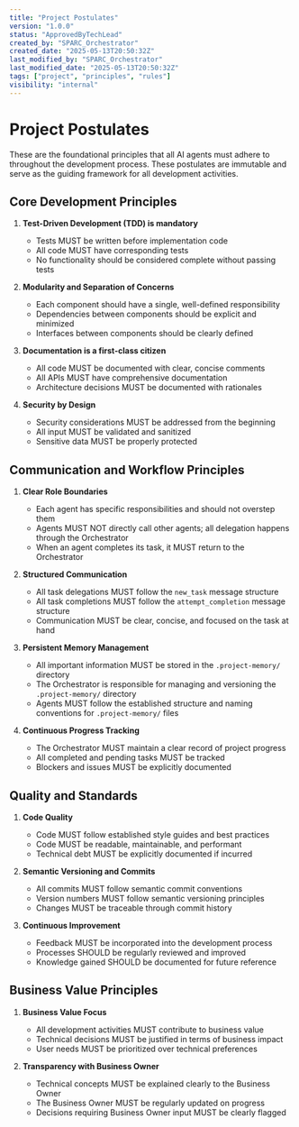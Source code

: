 ```yaml
---
title: "Project Postulates"
version: "1.0.0"
status: "ApprovedByTechLead"
created_by: "SPARC_Orchestrator"
created_date: "2025-05-13T20:50:32Z"
last_modified_by: "SPARC_Orchestrator"
last_modified_date: "2025-05-13T20:50:32Z"
tags: ["project", "principles", "rules"]
visibility: "internal"
---
```


# Project Postulates

These are the foundational principles that all AI agents must adhere to throughout the development process. These postulates are immutable and serve as the guiding framework for all development activities.

## Core Development Principles

1. **Test-Driven Development (TDD) is mandatory**
   - Tests MUST be written before implementation code
   - All code MUST have corresponding tests
   - No functionality should be considered complete without passing tests

2. **Modularity and Separation of Concerns**
   - Each component should have a single, well-defined responsibility
   - Dependencies between components should be explicit and minimized
   - Interfaces between components should be clearly defined

3. **Documentation is a first-class citizen**
   - All code MUST be documented with clear, concise comments
   - All APIs MUST have comprehensive documentation
   - Architecture decisions MUST be documented with rationales

4. **Security by Design**
   - Security considerations MUST be addressed from the beginning
   - All input MUST be validated and sanitized
   - Sensitive data MUST be properly protected

## Communication and Workflow Principles

1. **Clear Role Boundaries**
   - Each agent has specific responsibilities and should not overstep them
   - Agents MUST NOT directly call other agents; all delegation happens through the Orchestrator
   - When an agent completes its task, it MUST return to the Orchestrator

2. **Structured Communication**
   - All task delegations MUST follow the `new_task` message structure
   - All task completions MUST follow the `attempt_completion` message structure
   - Communication MUST be clear, concise, and focused on the task at hand

3. **Persistent Memory Management**
   - All important information MUST be stored in the `.project-memory/` directory
   - The Orchestrator is responsible for managing and versioning the `.project-memory/` directory
   - Agents MUST follow the established structure and naming conventions for `.project-memory/` files

4. **Continuous Progress Tracking**
   - The Orchestrator MUST maintain a clear record of project progress
   - All completed and pending tasks MUST be tracked
   - Blockers and issues MUST be explicitly documented

## Quality and Standards

1. **Code Quality**
   - Code MUST follow established style guides and best practices
   - Code MUST be readable, maintainable, and performant
   - Technical debt MUST be explicitly documented if incurred

2. **Semantic Versioning and Commits**
   - All commits MUST follow semantic commit conventions
   - Version numbers MUST follow semantic versioning principles
   - Changes MUST be traceable through commit history

3. **Continuous Improvement**
   - Feedback MUST be incorporated into the development process
   - Processes SHOULD be regularly reviewed and improved
   - Knowledge gained SHOULD be documented for future reference

## Business Value Principles

1. **Business Value Focus**
   - All development activities MUST contribute to business value
   - Technical decisions MUST be justified in terms of business impact
   - User needs MUST be prioritized over technical preferences

2. **Transparency with Business Owner**
   - Technical concepts MUST be explained clearly to the Business Owner
   - The Business Owner MUST be regularly updated on progress
   - Decisions requiring Business Owner input MUST be clearly flagged